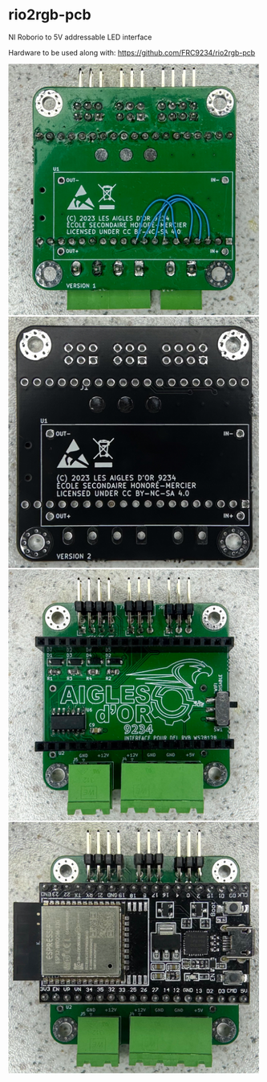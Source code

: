 # rio2rgb-pcb
NI Roborio to 5V addressable LED interface

Hardware to be used along with: https://github.com/FRC9234/rio2rgb-pcb

<img src="assemblyPictures/rio2pwmv1backassembled.jpg?" width="500">

<img src="assemblyPictures/rio2pwmv2back.jpg?" width="500">

<img src="assemblyPictures/rio2pwmv1frontassemblednoesp32.jpg?" width="500">

<img src="assemblyPictures/rio2pwmv1frontassembledesp32.jpg?" width="500">
